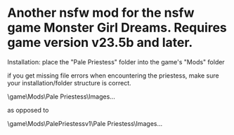 # Another nsfw mod for the nsfw game Monster Girl Dreams. Requires game version v23.5b and later.

Installation: place the "Pale Priestess" folder into the game's "Mods" folder

if you get missing file errors when encountering the priestess, make sure your installation/folder structure is correct.

\game\Mods\Pale Priestess\Images\...

as opposed to

\game\Mods\PalePriestessv1\Pale Priestess\Images\...
